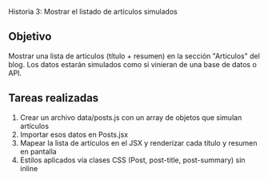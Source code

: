 Historia 3: Mostrar el listado de artículos simulados

## Objetivo
Mostrar una lista de articulos (título + resumen) en la sección "Articulos" del blog.
Los datos estarán simulados como si vinieran de una base de datos o API. 

## Tareas realizadas
1) Crear un archivo data/posts.js con un array de objetos que simulan artículos
2) Importar esos datos en Posts.jsx
3) Mapear la lista de artículos en el JSX y renderizar cada título y resumen en pantalla
4) Estilos aplicados vía clases CSS (Post, post-title, post-summary) sin inline